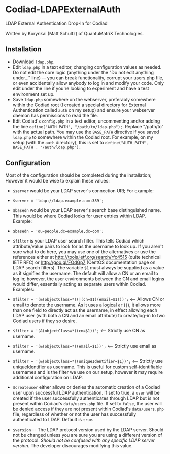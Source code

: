 # Codiad-LDAPExternalAuth
LDAP External Authentication Drop-In for Codiad

Written by Korynkai (Matt Schultz) of QuantuMatriX Technologies.

## Installation

* Download `ldap.php`.
* Edit `ldap.php` in a text editor, changing configuration values as needed. Do not edit the core logic (anything under the "Do not edit anything under..." line) -- you can break functionality, corrupt your users.php file, or even accidentally allow anybody to log in and modify your code. Only edit under the line if you're looking to experiment and have a test environment set up.
* Save `ldap.php` somewhere on the webserver, preferably somewhere within the Codiad root (I created a special directory for External Authentication called `auth` on my setup) and ensure your webserver daemon has permissions to read the file.
* Edit Codiad's `config.php` in a text editor, uncommenting and/or adding the line `define("AUTH_PATH", "/path/to/ldap.php");`. Replace "/path/to" with the actual path. You may use the `BASE_PATH` directive if you saved `ldap.php` to somewhere within the Codiad root. For example, on my setup (with the `auth` directory), this is set to `define("AUTH_PATH", BASE_PATH . "/auth/ldap.php");`

## Configuration

Most of the configuration should be completed during the installation; However it would be wise to explain these values:

* `$server` would be your LDAP server's connection URI; For example:
 * `$server = 'ldap://ldap.example.com:389';`

* `$basedn` would be your LDAP server's search base distinguished name. This would be where Codiad looks for user entries within LDAP. Example:
 * `$basedn = 'ou=people,dc=example,dc=com';`

* `$filter` is your LDAP user search filter. This tells Codiad which attribute/value pairs to look for as the username to look up. If you aren't sure what to do here, you may use one of the alternatives or use the references either at http://tools.ietf.org/search/rfc4515 (quite technical IETF RFC) or http://goo.gl/FOdGp7 (CentOS documentation page on LDAP search filters). The variable `$1` must always be supplied as a value as it signifies the username. The default will allow a CN or an email to log in; however, the user environments between the CN and email logins would differ, essentially acting as separate users within Codiad. Examples:
 * `$filter = '(&(objectClass=*)(|(cn=$1)(email=$1)))';` <-- Allows CN or email to denote the username. As it uses a logical `or` (`|`), it allows more than one field to directly act as the username, in effect allowing each LDAP user (with both a CN and an email attribute) to create/log-in to two Codiad users if they so desire.
 * `$filter = '(&(objectClass=*)(cn=$1))';` <-- Strictly use CN as username.
 * `$filter = '(&(objectClass=*)(email=$1))';` <-- Strictly use email as username.
 * `$filter = '(&(objectClass=*)(uniqueIdentifier=$1))';` <-- Strictly use uniqueIdentifier as username. This is useful for custom self-identifiable usernames and is the filter we use on our setup, however it may require additional configuration on LDAP.

* `$createuser` either allows or denies the automatic creation of a Codiad user upon successful LDAP authentication. If set to true, a `user` will be created if the user successfully authenticates through LDAP but is not present within Codiad's `data/users.php` file. If set to `false`, the user will be denied access if they are not present within Codiad's `data/users.php` file, regardless of whether or not the user has successfully authenticated to LDAP. Default is `true`.

* `$version` -- The LDAP protocol version used by the LDAP server. Should not be changed unless you are sure you are using a different version of the protocol. _Should not be confused with any specific LDAP server version._ The developer discourages modifying this value.

